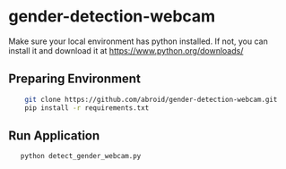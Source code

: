 # gender-detection-webcam

Make sure your local environment has python installed. If not, you can install it and download it at https://www.python.org/downloads/
## Preparing Environment
```bash
    git clone https://github.com/abroid/gender-detection-webcam.git
    pip install -r requirements.txt
```
## Run Application
 ```bash
    python detect_gender_webcam.py
```
